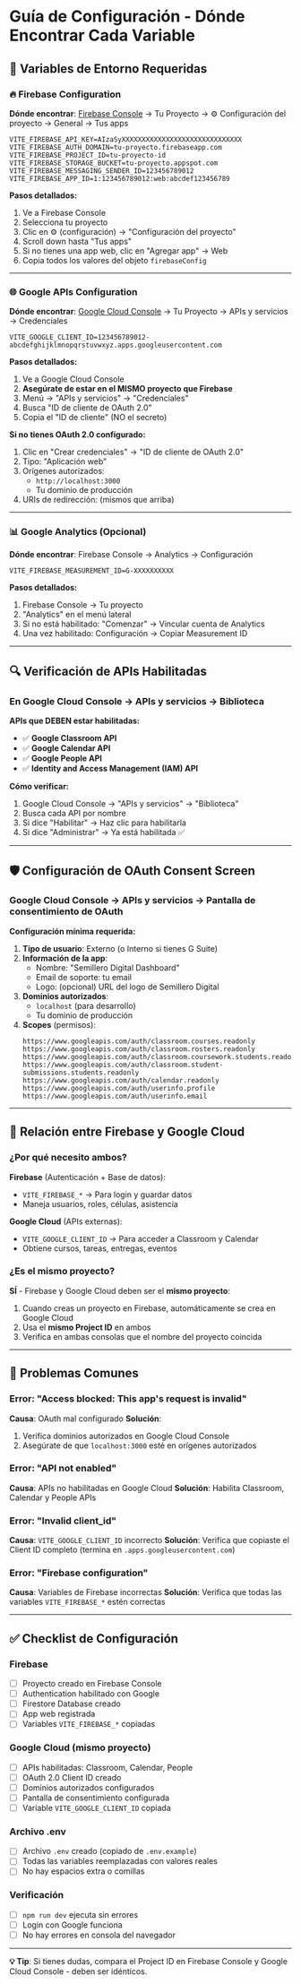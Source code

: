 # Guía de Configuración - Dónde Encontrar Cada Variable

## 🔧 Variables de Entorno Requeridas

### 🔥 **Firebase Configuration**
**Dónde encontrar**: [Firebase Console](https://console.firebase.google.com/) → Tu Proyecto → ⚙️ Configuración del proyecto → General → Tus apps

```env
VITE_FIREBASE_API_KEY=AIzaSyXXXXXXXXXXXXXXXXXXXXXXXXXXXXXX
VITE_FIREBASE_AUTH_DOMAIN=tu-proyecto.firebaseapp.com
VITE_FIREBASE_PROJECT_ID=tu-proyecto-id
VITE_FIREBASE_STORAGE_BUCKET=tu-proyecto.appspot.com
VITE_FIREBASE_MESSAGING_SENDER_ID=123456789012
VITE_FIREBASE_APP_ID=1:123456789012:web:abcdef123456789
```

**Pasos detallados:**
1. Ve a Firebase Console
2. Selecciona tu proyecto
3. Clic en ⚙️ (configuración) → "Configuración del proyecto"
4. Scroll down hasta "Tus apps"
5. Si no tienes una app web, clic en "Agregar app" → Web
6. Copia todos los valores del objeto `firebaseConfig`

---

### 🌐 **Google APIs Configuration**
**Dónde encontrar**: [Google Cloud Console](https://console.cloud.google.com/) → Tu Proyecto → APIs y servicios → Credenciales

```env
VITE_GOOGLE_CLIENT_ID=123456789012-abcdefghijklmnopqrstuvwxyz.apps.googleusercontent.com
```

**Pasos detallados:**
1. Ve a Google Cloud Console
2. **Asegúrate de estar en el MISMO proyecto que Firebase**
3. Menú → "APIs y servicios" → "Credenciales"
4. Busca "ID de cliente de OAuth 2.0"
5. Copia el "ID de cliente" (NO el secreto)

**Si no tienes OAuth 2.0 configurado:**
1. Clic en "Crear credenciales" → "ID de cliente de OAuth 2.0"
2. Tipo: "Aplicación web"
3. Orígenes autorizados:
   - `http://localhost:3000`
   - Tu dominio de producción
4. URIs de redirección: (mismos que arriba)

---

### 📊 **Google Analytics (Opcional)**
**Dónde encontrar**: Firebase Console → Analytics → Configuración

```env
VITE_FIREBASE_MEASUREMENT_ID=G-XXXXXXXXXX
```

**Pasos detallados:**
1. Firebase Console → Tu proyecto
2. "Analytics" en el menú lateral
3. Si no está habilitado: "Comenzar" → Vincular cuenta de Analytics
4. Una vez habilitado: Configuración → Copiar Measurement ID

---

## 🔍 **Verificación de APIs Habilitadas**

### En Google Cloud Console → APIs y servicios → Biblioteca

**APIs que DEBEN estar habilitadas:**
- ✅ **Google Classroom API**
- ✅ **Google Calendar API** 
- ✅ **Google People API**
- ✅ **Identity and Access Management (IAM) API**

**Cómo verificar:**
1. Google Cloud Console → "APIs y servicios" → "Biblioteca"
2. Busca cada API por nombre
3. Si dice "Habilitar" → Haz clic para habilitarla
4. Si dice "Administrar" → Ya está habilitada ✅

---

## 🛡️ **Configuración de OAuth Consent Screen**

### Google Cloud Console → APIs y servicios → Pantalla de consentimiento de OAuth

**Configuración mínima requerida:**
1. **Tipo de usuario**: Externo (o Interno si tienes G Suite)
2. **Información de la app**:
   - Nombre: "Semillero Digital Dashboard"
   - Email de soporte: tu email
   - Logo: (opcional) URL del logo de Semillero Digital
3. **Dominios autorizados**:
   - `localhost` (para desarrollo)
   - Tu dominio de producción
4. **Scopes** (permisos):
   ```
   https://www.googleapis.com/auth/classroom.courses.readonly
   https://www.googleapis.com/auth/classroom.rosters.readonly
   https://www.googleapis.com/auth/classroom.coursework.students.readonly
   https://www.googleapis.com/auth/classroom.student-submissions.students.readonly
   https://www.googleapis.com/auth/calendar.readonly
   https://www.googleapis.com/auth/userinfo.profile
   https://www.googleapis.com/auth/userinfo.email
   ```

---

## 🔗 **Relación entre Firebase y Google Cloud**

### ¿Por qué necesito ambos?

**Firebase** (Autenticación + Base de datos):
- `VITE_FIREBASE_*` → Para login y guardar datos
- Maneja usuarios, roles, células, asistencia

**Google Cloud** (APIs externas):
- `VITE_GOOGLE_CLIENT_ID` → Para acceder a Classroom y Calendar
- Obtiene cursos, tareas, entregas, eventos

### ¿Es el mismo proyecto?
**SÍ** - Firebase y Google Cloud deben ser el **mismo proyecto**:
1. Cuando creas un proyecto en Firebase, automáticamente se crea en Google Cloud
2. Usa el **mismo Project ID** en ambos
3. Verifica en ambas consolas que el nombre del proyecto coincida

---

## 🚨 **Problemas Comunes**

### Error: "Access blocked: This app's request is invalid"
**Causa**: OAuth mal configurado
**Solución**: 
1. Verifica dominios autorizados en Google Cloud Console
2. Asegúrate de que `localhost:3000` esté en orígenes autorizados

### Error: "API not enabled"
**Causa**: APIs no habilitadas en Google Cloud
**Solución**: Habilita Classroom, Calendar y People APIs

### Error: "Invalid client_id"
**Causa**: `VITE_GOOGLE_CLIENT_ID` incorrecto
**Solución**: Verifica que copiaste el Client ID completo (termina en `.apps.googleusercontent.com`)

### Error: "Firebase configuration"
**Causa**: Variables de Firebase incorrectas
**Solución**: Verifica que todas las variables `VITE_FIREBASE_*` estén correctas

---

## ✅ **Checklist de Configuración**

### Firebase
- [ ] Proyecto creado en Firebase Console
- [ ] Authentication habilitado con Google
- [ ] Firestore Database creado
- [ ] App web registrada
- [ ] Variables `VITE_FIREBASE_*` copiadas

### Google Cloud (mismo proyecto)
- [ ] APIs habilitadas: Classroom, Calendar, People
- [ ] OAuth 2.0 Client ID creado
- [ ] Dominios autorizados configurados
- [ ] Pantalla de consentimiento configurada
- [ ] Variable `VITE_GOOGLE_CLIENT_ID` copiada

### Archivo .env
- [ ] Archivo `.env` creado (copiado de `.env.example`)
- [ ] Todas las variables reemplazadas con valores reales
- [ ] No hay espacios extra o comillas

### Verificación
- [ ] `npm run dev` ejecuta sin errores
- [ ] Login con Google funciona
- [ ] No hay errores en consola del navegador

---

**💡 Tip**: Si tienes dudas, compara el Project ID en Firebase Console y Google Cloud Console - deben ser idénticos.
